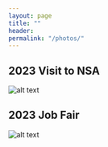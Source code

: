 ```yaml
---
layout: page
title: ""
header:
permalink: "/photos/"
---
```


## 2023 Visit to NSA
![alt text](../images/photos/2023-NSA-1.png)

## 2023 Job Fair
![alt text](../images/photos/2023-JobFair-1.png)
